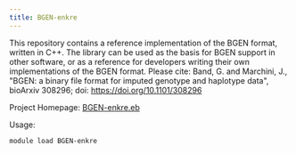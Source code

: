 ```yaml
---
title: BGEN-enkre
---
```

This repository contains a reference implementation
 of the BGEN format, written in C++. The library can be used as the
 basis for BGEN support in other software, or as a reference for
 developers writing their own implementations of the BGEN format.
 Please cite:
 Band, G. and Marchini, J., "BGEN: a binary file format for imputed genotype and haplotype data", 
 bioArxiv 308296; doi: https://doi.org/10.1101/308296

Project Homepage: [BGEN-enkre.eb](https://enkre.net/cgi-bin/code/bgen/dir?ci=trunk)

Usage:
```
module load BGEN-enkre
```
